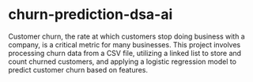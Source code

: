 # churn-prediction-dsa-ai
Customer churn, the rate at which customers stop doing business with a company, is a critical metric for many businesses. This project involves processing churn data from a CSV file, utilizing a linked list to store and count churned customers, and applying a logistic regression model to predict customer churn based on features.
